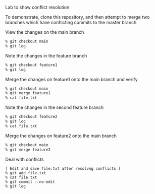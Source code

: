 Lab to show conflict resolution

To demonstrate, clone this repository, and then attempt to merge two
branches which have conflicting commits to the master branch

View the changes on the main branch
```sh
% git checkout main
% git log
```
Note the changes in the feature branch
```sh
% git checkout feature1
% git log
```

Merge the changes on feature1 onto the main branch and verify
```sh
% git checkout main
% git merge feature1
% cat file.txt
```

Note the changes in the second feature branch
```sh
% git checkout feature2
% git log
% cat file.txt
```

Merge the changes on feature2 onto the main branch
```sh
% git checkout main
% git merge feature2
```

Deal with conflicts
```
[ Edit and save file.txt after resolvng conflicts ]
% git add file.txt
% cat file.txt
% git commit --no-edit
% git log
```
